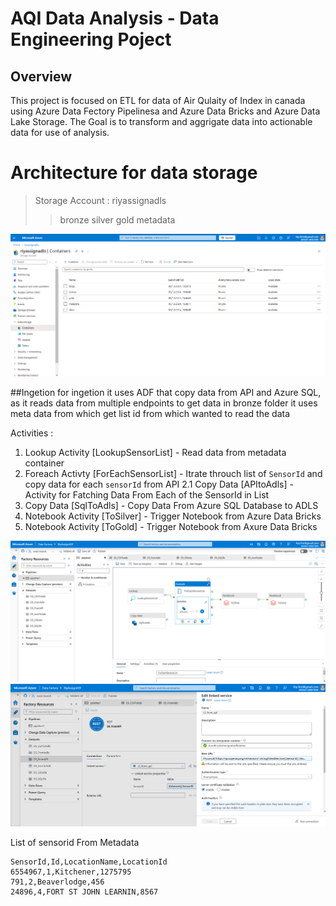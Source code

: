 # AQI Data Analysis - Data Engineering Poject

## Overview
This project is focused on ETL for data of Air Qulaity of Index in canada using Azure Data Fectory Pipelinesa and Azure Data Bricks and Azure Data Lake Storage. The Goal is to transform and aggrigate data into actionable data for use of analysis.

# Architecture for data storage
> Storage Account : riyassignadls
>> bronze
>> silver
>> gold
>> metadata

![medallion architecture - Storage Account](Photos/Storage.png)

##Ingetion
for ingetion it uses ADF that copy data from API and Azure SQL, as it reads data from multiple endpoints to get data in bronze folder it uses meta data from which get list id from which wanted to read the data

Activities :
1. Lookup Activity [LookupSensorList] - Read data from metadata container
2. Foreach Activty [ForEachSensorList] - Itrate throuch list of `SensorId` and copy data for each `sensorId` from API
  2.1 Copy Data [APItoAdls] - Activity for Fatching Data From Each of the SensorId in List
3. Copy Data [SqlToAdls] - Copy Data From Azure SQL Database to ADLS
4. Notebook Activity [ToSilver] - Trigger Notebook from Azure Data Bricks
5. Notebook Activity [ToGold] - Trigger Notebook from Axure Data Bricks

![ADF Pileline](Photos/PipeLine.png)
![ADF Dataset Example](Photos/Dataset.png)


List of sensorid From Metadata
```
SensorId,Id,LocationName,LocationId
6554967,1,Kitchener,1275795
791,2,Beaverlodge,456
24896,4,FORT ST JOHN LEARNIN,8567
```
